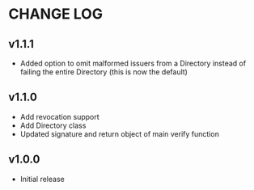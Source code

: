 # CHANGE LOG

## v1.1.1
- Added option to omit malformed issuers from a Directory instead of failing the entire Directory (this is now the default)

## v1.1.0
- Add revocation support
- Add Directory class
- Updated signature and return object of main verify function

## v1.0.0
 - Initial release